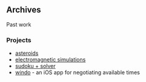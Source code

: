 ## Archives

Past work

### Projects

- [asteroids](projects/asteroids/README.md)
- [electromagnetic simulations](projects/electromagnetism/README.md)
- [sudoku + solver](projects/sudoku/README.md)
- [windo](projects/windo/README.md) - an iOS app for negotiating available times
